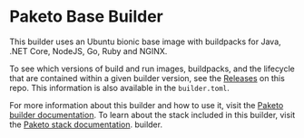 # Paketo Base Builder

This builder uses an Ubuntu bionic base image with buildpacks for Java, .NET
Core, NodeJS, Go, Ruby and NGINX.

To see which versions of build and run images, buildpacks, and the lifecycle
that are contained within a given builder version, see the
[Releases](https://github.com/paketo-buildpacks/base-builder/releases) on this
repo. This information is also available in the `builder.toml`.

For more information about this builder and how to use it, visit the [Paketo
builder documentation](https://paketo.io/docs/builders/).  To learn about the
stack included in this builder, visit the [Paketo stack
documentation](https://paketo.io/docs/stacks/).
builder.
